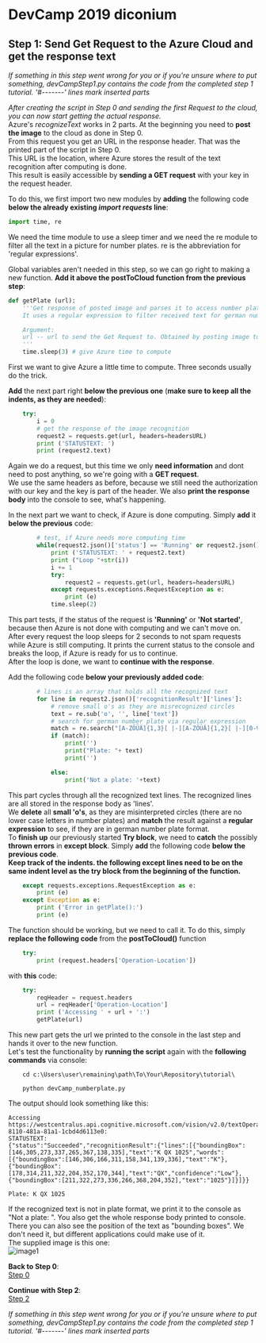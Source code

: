 # DevCamp 2019 diconium

## Step 1: Send Get Request to the Azure Cloud and get the response text

*If something in this step went wrong for you or if you're unsure where to put something, devCampStep1.py contains the code from the completed step 1 tutorial.*
 *'#-------' lines mark inserted parts*

*After creating the script in Step 0 and sending the first Request to the cloud, you can now start getting the actual response.*  
Azure's *recognizeText* works in 2 parts. At the beginning you need to **post the image** to the cloud as done in Step 0.  
From this request you get an URL in the response header. That was the printed part of the script in Step 0.  
This URL is the location, where Azure stores the result of the text recognition after computing is done.  
This result is easily accessible by **sending a GET request** with your key in the request header.  

To do this, we first import two new modules by **adding** the following code **below the already existing *import requests* line**:  

```python
import time, re
```

We need the time module to use a sleep timer and we need the re module to filter all the text in a picture for number plates.
re is the abbreviation for 'regular expressions'.  

Global variables aren't needed in this step, so we can go right to making a new function. **Add it above the postToCloud function from the previous step**:  

```python
def getPlate (url):
    '''Get response of posted image and parses it to access number plate text.
    It uses a regular expression to filter received text for german number plates.

    Argument:
    url -- url to send the Get Request to. Obtained by posting image to Azure Cloud.
    '''
    time.sleep(3) # give Azure time to compute

```

First we want to give Azure a little time to compute. Three seconds usually do the trick.  

**Add** the next part right **below the previous one** (**make sure to keep all the indents, as they are needed**):  

```python
    try:
        i = 0
        # get the response of the image recognition
        request2 = requests.get(url, headers=headersURL)
        print ('STATUSTEXT: ')
        print (request2.text)
```

Again we do a request, but this time we only **need information** and dont need to post anything, so we're going with a **GET request**.  
We use the same headers as before, because we still need the authorization with our key and the key is part of the header. We also **print the response body** into the console to see, what's happening.  

In the next part we want to check, if Azure is done computing. Simply **add** it **below the previous** code:  

```python
        # test, if Azure needs more computing time
        while(request2.json()['status'] == 'Running' or request2.json()['status'] == 'Not started'):
            print ('STATUSTEXT: ' + request2.text)
            print ("Loop "+str(i))
            i += 1
            try:
                request2 = requests.get(url, headers=headersURL)
            except requests.exceptions.RequestException as e:
                print (e)
            time.sleep(2)
```

This part tests, if the status of the request is **'Running'** or **'Not started'**, because then Azure is not done with computing and we can't move on.
After every request the loop sleeps for 2 seconds to not spam requests while Azure is still computing.
It prints the current status to the console and breaks the loop, if Azure is ready for us to continue.  
After the loop is done, we want to **continue with the response**.  

Add the following code **below your previously added code**:  

```python
        # lines is an array that holds all the recognized text
        for line in request2.json()['recognitionResult']['lines']:
            # remove small o's as they are misrecognized circles
            text = re.sub('o', '', line['text'])
            # search for german number plate via regular expression
            match = re.search("[A-ZÖÜÄ]{1,3}[ |-][A-ZÖÜÄ]{1,2}[ |-][0-9]{1,4}[E|H]?", text)
            if (match):
                print('')
                print("Plate: "+ text)
                print('')

            else:
                print('Not a plate: '+text)

```

This part cycles through all the recognized text lines. The recognized lines are all stored in the response body as 'lines'.  
We **delete** all **small 'o's**, as they are misinterpreted circles (there are no lower case letters in number plates) and **match** the result against a **regular expression** to see, if they are in german number plate format.  
To **finish up** our previously started **Try block**, we need to **catch** the possibly **thrown errors** in **except block**. Simply **add** the following code **below the previous code**.  
**Keep track of the indents. the following except lines need to be on the same indent level as the try block from the beginning of the function.**

```python
    except requests.exceptions.RequestException as e:
        print (e)
    except Exception as e:
        print ('Error in getPlate():')
        print (e)
```

The function should be working, but we need to call it. To do this, simply **replace the following code** from the **postToCloud()** function

```python
    try:
        print (request.headers['Operation-Location'])
```

with **this** code:  

```python
    try:
        reqHeader = request.headers
        url = reqHeader['Operation-Location']
        print ('Accessing ' + url + ':')
        getPlate(url)

```

This new part gets the url we printed to the console in the last step and hands it over to the new function.  
Let's test the functionality by **running the script** again with the **following commands** via console:  

```
    cd c:\Users\user\remaining\path\To\Your\Repository\tutorial\

    python devCamp_numberplate.py
```

The output should look something like this:  

```
Accessing https://westcentralus.api.cognitive.microsoft.com/vision/v2.0/textOperations/94b4e808-8110-481a-81a1-1cbd4d6113e0:
STATUSTEXT:
{"status":"Succeeded","recognitionResult":{"lines":[{"boundingBox":[146,305,273,337,265,367,138,335],"text":"K QX 1025","words":[{"boundingBox":[146,306,166,311,158,341,139,336],"text":"K"},{"boundingBox":[178,314,211,322,204,352,170,344],"text":"QX","confidence":"Low"},{"boundingBox":[211,322,273,336,266,368,204,352],"text":"1025"}]}]}}

Plate: K QX 1025
```

If the recognized text is not in plate format, we print it to the console as "Not a plate: ". You also get the whole response body printed to console. There you can also see the position of the text as "bounding boxes". We don't need it, but different applications could make use of it.  
The supplied image is this one:  
![image1](https://raw.githubusercontent.com/volkerhielscher/netnei/master/complete/images/bild1.jpg)  

**Back to Step 0**:  
[Step 0](https://github.com/volkerhielscher/netnei/blob/master/tutorial/step_0/)

**Continue with Step 2**:  
[Step 2](https://github.com/volkerhielscher/netnei/blob/master/tutorial/step_2/)

*If something in this step went wrong for you or if you're unsure where to put something, devCampStep1.py contains the code from the completed step 1 tutorial.*
 *'#-------' lines mark inserted parts*